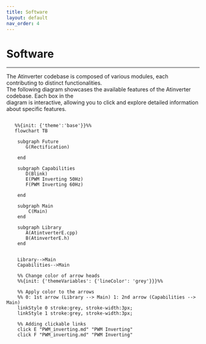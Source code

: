 ```yaml
---
title: Software
layout: default
nav_order: 4
---
```


# **Software**
***

The Atinverter codebase is composed of various modules, each contributing to distinct functionalities. \
The following diagram showcases the available features of the Atinverter codebase. Each box in the \
diagram is interactive, allowing you to click and explore detailed information about specific features.



```mermaid
   
   %%{init: {'theme':'base'}}%%
   flowchart TB

    subgraph Future
       G(Rectification)
        
    end

    subgraph Capabilities
       D(Blink)
       E(PWM Inverting 50Hz)
       F(PWM Inverting 60Hz)

    end

    subgraph Main
        C(Main)
    end

    subgraph Library
       A(AtintverterE.cpp) 
       B(AtinverterE.h)
    end


    Library-->Main
    Capabilities-->Main

    %% Change color of arrow heads
    %%{init: {'themeVariables': {'lineColor': 'grey'}}}%%

    %% Apply color to the arrows
    %% 0: 1st arrow (Library --> Main) 1: 2nd arrow (Capabilities --> Main)
    linkStyle 0 stroke:grey, stroke-width:3px;
    linkStyle 1 stroke:grey, stroke-width:3px;

    %% Adding clickable links
    click E "PWM_inverting.md" "PWM Inverting"
    click F "PWM_inverting.md" "PWM Inverting"


```